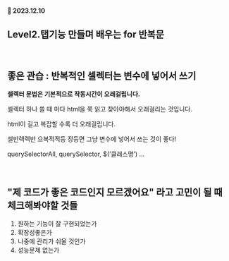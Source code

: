 #### 📅 2023.12.10

## Level2.탭기능 만들며 배우는 for 반복문

<br>

## **좋은 관습 : 반복적인 셀렉터는 변수에 넣어서 쓰기**

**셀렉터 문법은 기본적으로 작동시간이 오래걸립니다.**

셀렉터 하나 쓸 때 마다 html을 쭉 읽고 찾아야해서 오래걸리는 것입니다.

html이 길고 복잡할 수록 더 오래걸립니다.

셀반렉렉반 으복적적등 장등면 그냥 변수에 넣어서 쓰는 것이 좋다!

querySelectorAll, querySelector, $(’클래스명’) …

<br>

## "제 코드가 좋은 코드인지 모르겠어요" 라고 고민이 될 때 체크해봐야할 것들

1. 원하는 기능이 잘 구현되었는가
2. 확장성좋은가
3. 나중에 관리가 쉬울 것인가
4. 성능문제 없는가
